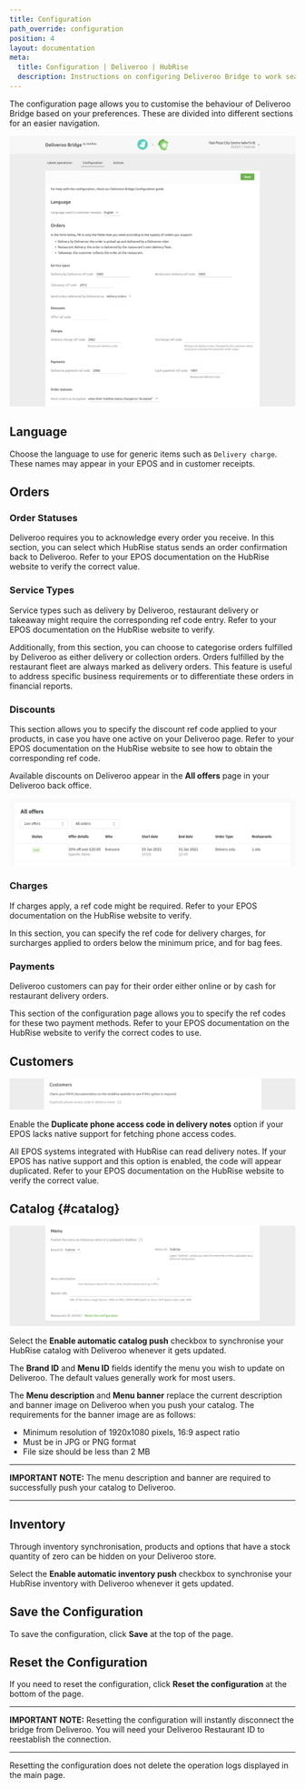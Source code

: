 ```yaml
---
title: Configuration
path_override: configuration
position: 4
layout: documentation
meta:
  title: Configuration | Deliveroo | HubRise
  description: Instructions on configuring Deliveroo Bridge to work seamlessly with Deliveroo and your EPOS or other apps connected to HubRise. Configuration is simple.
---
```


The configuration page allows you to customise the behaviour of Deliveroo Bridge based on your preferences.
These are divided into different sections for an easier navigation.

![Deliveroo Bridge configuration page](./images/014-configuration-page-cropped.png)

## Language

Choose the language to use for generic items such as `Delivery charge`. These names may appear in your EPOS and in customer receipts.

## Orders

### Order Statuses

Deliveroo requires you to acknowledge every order you receive. In this section, you can select which HubRise status sends an order confirmation back to Deliveroo. Refer to your EPOS documentation on the HubRise website to verify the correct value.

### Service Types

Service types such as delivery by Deliveroo, restaurant delivery or takeaway might require the corresponding ref code entry. Refer to your EPOS documentation on the HubRise website to verify.

Additionally, from this section, you can choose to categorise orders fulfilled by Deliveroo as either delivery or collection orders. Orders fulfilled by the restaurant fleet are always marked as delivery orders. This feature is useful to address specific business requirements or to differentiate these orders in financial reports.

### Discounts

This section allows you to specify the discount ref code applied to your products, in case you have one active on your Deliveroo page. Refer to your EPOS documentation on the HubRise website to see how to obtain the corresponding ref code.

Available discounts on Deliveroo appear in the **All offers** page in your Deliveroo back office.

![Example of all offers page in Deliveroo back office](./images/013-deliveroo-offer.png)

### Charges

If charges apply, a ref code might be required. Refer to your EPOS documentation on the HubRise website to verify.

In this section, you can specify the ref code for delivery charges, for surcharges applied to orders below the minimum price, and for bag fees.

### Payments

Deliveroo customers can pay for their order either online or by cash for restaurant delivery orders.

This section of the configuration page allows you to specify the ref codes for these two payment methods. Refer to your EPOS documentation on the HubRise website to verify the correct codes to use.

## Customers

![Deliveroo Bridge configuration page, Customers section](./images/016-configuration-page-customers.png)

Enable the **Duplicate phone access code in delivery notes** option if your EPOS lacks native support for fetching phone access codes.

All EPOS systems integrated with HubRise can read delivery notes. If your EPOS has native support and this option is enabled, the code will appear duplicated. Refer to your EPOS documentation on the HubRise website to verify the correct value.

## Catalog {#catalog}

![Deliveroo Bridge configuration page, Catalog section](./images/015-configuration-page-menu.png)

Select the **Enable automatic catalog push** checkbox to synchronise your HubRise catalog with Deliveroo whenever it gets updated.

The **Brand ID** and **Menu ID** fields identify the menu you wish to update on Deliveroo. The default values generally work for most users.

The **Menu description** and **Menu banner** replace the current description and banner image on Deliveroo when you push your catalog. The requirements for the banner image are as follows:

- Minimum resolution of 1920x1080 pixels, 16:9 aspect ratio
- Must be in JPG or PNG format
- File size should be less than 2 MB

---

**IMPORTANT NOTE:** The menu description and banner are required to successfully push your catalog to Deliveroo.

---

## Inventory

Through inventory synchronisation, products and options that have a stock quantity of zero can be hidden on your Deliveroo store.

Select the **Enable automatic inventory push** checkbox to synchronise your HubRise inventory with Deliveroo whenever it gets updated.

## Save the Configuration

To save the configuration, click **Save** at the top of the page.

## Reset the Configuration

If you need to reset the configuration, click **Reset the configuration** at the bottom of the page.

---

**IMPORTANT NOTE:** Resetting the configuration will instantly disconnect the bridge from Deliveroo. You will need your Deliveroo Restaurant ID to reestablish the connection.

---

Resetting the configuration does not delete the operation logs displayed in the main page.
